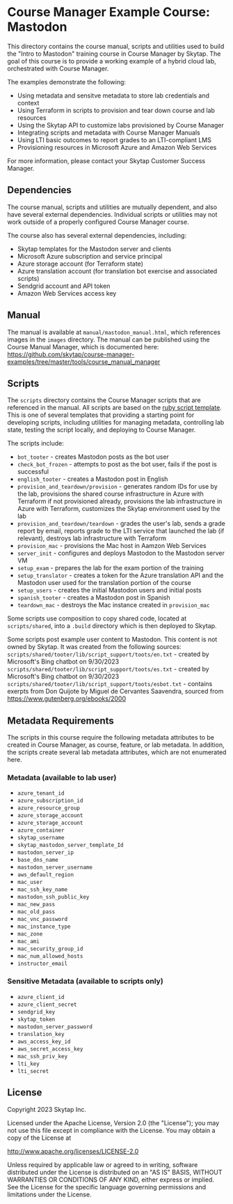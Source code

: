 # Course Manager Example Course: Mastodon

This directory contains the course manual, scripts and utilities used to build the "Intro to Mastodon" training course in Course Manager by Skytap. The goal of this course is to provide a working example of a hybrid cloud lab, orchestrated with Course Manager. 

The examples demonstrate the following:

- Using metadata and sensitve metadata to store lab credentials and context
- Using Terraform in scripts to provision and tear down course and lab resources
- Using the Skytap API to customize labs provisioned by Course Manager
- Integrating scripts and metadata with Course Manager Manuals
- Using LTI basic outcomes to report grades to an LTI-compliant LMS
- Provisioning resources in Microsoft Azure and Amazon Web Services

For more information, please contact your Skytap Customer Success Manager.

## Dependencies

The course manual, scripts and utilities are mutually dependent, and also have several external dependencies. Individual scripts or utilities may not work outside of a properly configured Course Manager course. 

The course also has several external dependencies, including:

- Skytap templates for the Mastodon server and clients
- Microsoft Azure subscription and service principal
- Azure storage account (for Terraform state)
- Azure translation account (for translation bot exercise and associated scripts)
- Sendgrid account and API token
- Amazon Web Services access key

## Manual

The manual is available at `manual/mastodon_manual.html`, which references images in the `images` directory. The manual can be published using the Course Manual Manager, which is documented here: https://github.com/skytap/course-manager-examples/tree/master/tools/course_manual_manager

## Scripts

The `scripts` directory contains the Course Manager scripts that are referenced in the manual. All scripts are based on the [ruby script template](https://github.com/skytap/course-manager-examples/tree/master/script-templates/ruby). This is one of several templates that providing a starting point for developing scripts, including utilities for managing metadata, controlling lab state, testing the script locally, and deploying to Course Manager. 

The scripts include:
- `bot_tooter` - creates Mastodon posts as the bot user
- `check_bot_frozen` - attempts to post as the bot user, fails if the post is successful
- `english_tooter` - creates a Mastodon post in English
- `provision_and_teardown/provision` - generates random IDs for use by the lab, provisions the shared course infrastructure in Azure with Terraform if not provisioned already, provisions the lab infrastructure in Azure with Terraform, customizes the Skytap environment used by the lab
- `provision_and_teardown/teardown` - grades the user's lab, sends a grade report by email, reports grade to the LTI service that launched the lab (if relevant), destroys lab infrastructure with Terraform
- `provision_mac` - provisions the Mac host in Aamzon Web Services
- `server_init` - configures and deploys Mastodon to the Mastodon server VM
- `setup_exam` - prepares the lab for the exam portion of the training
- `setup_translator` - creates a token for the Azure translation API and the Mastodon user used for the translation portion of the course
- `setup_users` - creates the initial Mastodon users and initial posts
- `spanish_tooter` - creates a Mastodon post in Spanish
- `teardown_mac` - destroys the Mac instance created in `provision_mac`

Some scripts use composition to copy shared code, located at `scripts/shared`, into a `.build` directory which is then deployed to Skytap.

Some scripts post example user content to Mastodon. This content is not owned by Skytap. It was created from the following sources:
`scripts/shared/tooter/lib/script_support/toots/en.txt` - created by Microsoft's Bing chatbot on 9/30/2023
`scripts/shared/tooter/lib/script_support/toots/es.txt` - created by Microsoft's Bing chatbot on 9/30/2023
`scripts/shared/tooter/lib/script_support/toots/esbot.txt` - contains exerpts from Don Quijote by Miguel de Cervantes Saavendra, sourced from https://www.gutenberg.org/ebooks/2000

## Metadata Requirements

The scripts in this course require the following metadata attributes to be created in Course Manager, as course, feature, or lab metadata. In addition, the scripts create several lab metadata attributes, which are not enumerated here.

### Metadata (available to lab user)

- `azure_tenant_id`
- `azure_subscription_id`
- `azure_resource_group`
- `azure_storage_account`
- `azure_storage_account`
- `azure_container`
- `skytap_username`
- `skytap_mastodon_server_template_Id`
- `mastodon_server_ip`
- `base_dns_name`
- `mastodon_server_username`
- `aws_default_region`
- `mac_user`
- `mac_ssh_key_name`
- `mastodon_ssh_public_key`
- `mac_new_pass`
- `mac_old_pass`
- `mac_vnc_password`
- `mac_instance_type`
- `mac_zone`
- `mac_ami`
- `mac_security_group_id`
- `mac_num_allowed_hosts`
- `instructor_email`

### Sensitive Metadata (available to scripts only)

- `azure_client_id`
- `azure_client_secret`
- `sendgrid_key`
- `skytap_token`
- `mastodon_server_password`
- `translation_key`
- `aws_access_key_id`
- `aws_secret_access_key`
- `mac_ssh_priv_key`
- `lti_key`
- `lti_secret`

## License 

Copyright 2023 Skytap Inc.

Licensed under the Apache License, Version 2.0 (the "License");
you may not use this file except in compliance with the License.
You may obtain a copy of the License at

<http://www.apache.org/licenses/LICENSE-2.0>

Unless required by applicable law or agreed to in writing, software
distributed under the License is distributed on an "AS IS" BASIS,
WITHOUT WARRANTIES OR CONDITIONS OF ANY KIND, either express or implied.
See the License for the specific language governing permissions and
limitations under the License.